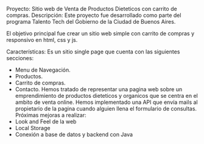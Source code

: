 Proyecto: Sitio web de Venta de Productos Dieteticos con carrito de compras.
Descripción:
Este proyecto fue desarrollado como parte del programa Talento Tech del Gobierno de la Ciudad de Buenos Aires.

El objetivo principal fue crear un sitio web simple con carrito de compras y responsivo en html, css y js.

Características:
Es un sitio single page que cuenta con las siguientes secciones:

- Menu de Navegación.
- Productos.
- Carrito de compras.
- Contacto.
Hemos tratado de representar una pagina web sobre un emprendimiento de productos dieteticos y organicos que se centra en el ambito de venta online. Hemos implementado una API que envía mails al propietario de la pagina cuando alguien llena el formulario de consultas.
Próximas mejoras a realizar:
- Look and Feel de la web
- Local Storage
- Conexión a base de datos y backend con Java

